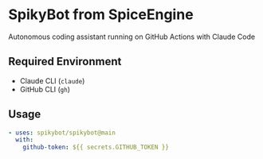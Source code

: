 # SpikyBot from SpiceEngine

Autonomous coding assistant running on GitHub Actions with Claude Code

## Required Environment

- Claude CLI (`claude`)
- GitHub CLI (`gh`)

## Usage

```yaml
- uses: spikybot/spikybot@main
  with:
    github-token: ${{ secrets.GITHUB_TOKEN }}
```

